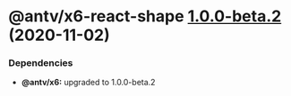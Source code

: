 # @antv/x6-react-shape [1.0.0-beta.2](https://github.com/antvis/x6/compare/@antv/x6-react-shape@1.0.0-beta.1...@antv/x6-react-shape@1.0.0-beta.2) (2020-11-02)





### Dependencies

* **@antv/x6:** upgraded to 1.0.0-beta.2
